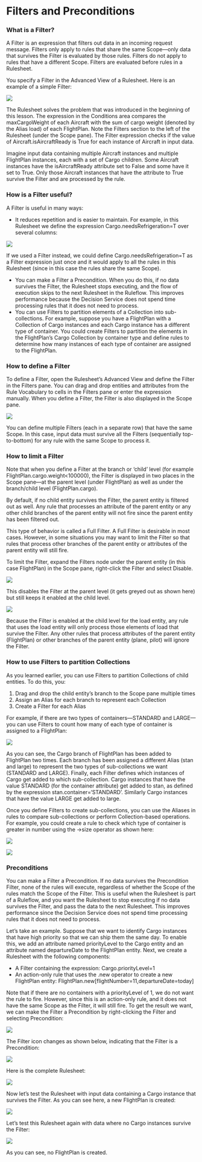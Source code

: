 # Filters and Preconditions

### What is a Filter?

A Filter is an expression that filters out data in an incoming request message. Filters only apply to rules that share the same Scope—only data that survives the Filter is evaluated by those rules. Filters do not apply to rules that have a different Scope. Filters are evaluated before rules in a Rulesheet.

You specify a Filter in the Advanced View of a Rulesheet. Here is an example of a simple Filter:

![](<../../../.gitbook/assets/image (31).png>)

The Rulesheet solves the problem that was introduced in the beginning of this lesson. The expression in the Conditions area compares the maxCargoWeight of each Aircraft with the sum of cargo weight (denoted by the Alias load) of each FlightPlan. Note the Filters section to the left of the Rulesheet (under the Scope pane). The Filter expression checks if the value of Aircraft.isAircraftReady is True for each instance of Aircraft in input data.

Imagine input data containing multiple Aircraft instances and multiple FlightPlan instances, each with a set of Cargo children. Some Aircraft instances have the isAircraftReady attribute set to False and some have it set to True. Only those Aircraft instances that have the attribute to True survive the Filter and are processed by the rule.

### How is a Filter useful?

A Filter is useful in many ways:

* It reduces repetition and is easier to maintain. For example, in this Rulesheet we define the expression Cargo.needsRefrigeration=T over several columns:

![](<../../../.gitbook/assets/image (99).png>)

If we used a Filter instead, we could define Cargo.needsRefrigeration=T as a Filter expression just once and it would apply to all the rules in this Rulesheet (since in this case the rules share the same Scope).

* You can make a Filter a Precondition. When you do this, if no data survives the Filter, the Rulesheet stops executing, and the flow of execution skips to the next Rulesheet in the Ruleflow. This improves performance because the Decision Service does not spend time processing rules that it does not need to process.
* You can use Filters to partition elements of a Collection into sub-collections. For example, suppose you have a FlightPlan with a Collection of Cargo instances and each Cargo instance has a different type of container. You could create Filters to partition the elements in the FlightPlan’s Cargo Collection by container type and define rules to determine how many instances of each type of container are assigned to the FlightPlan.

### How to define a Filter

To define a Filter, open the Rulesheet’s Advanced View and define the Filter in the Filters pane. You can drag and drop entities and attributes from the Rule Vocabulary to cells in the Filters pane or enter the expression manually. When you define a Filter, the Filter is also displayed in the Scope pane.

![](<../../../.gitbook/assets/image (80).png>)

You can define multiple Filters (each in a separate row) that have the same Scope. In this case, input data must survive all the Filters (sequentially top-to-bottom) for any rule with the same Scope to process it.

### How to limit a Filter

Note that when you define a Filter at the branch or ‘child’ level (for example FlightPlan.cargo.weight<100000), the Filter is displayed in two places in the Scope pane—at the parent level (under FlightPlan) as well as under the branch/child level (FlightPlan.cargo).

By default, if no child entity survives the Filter, the parent entity is filtered out as well. Any rule that processes an attribute of the parent entity or any other child branches of the parent entity will not fire since the parent entity has been filtered out.

This type of behavior is called a Full Filter. A Full Filter is desirable in most cases. However, in some situations you may want to limit the Filter so that rules that process other branches of the parent entity or attributes of the parent entity will still fire.

To limit the Filter, expand the Filters node under the parent entity (in this case FlightPlan) in the Scope pane, right-click the Filter and select Disable.

![](<../../../.gitbook/assets/image (24).png>)

This disables the Filter at the parent level (it gets greyed out as shown here) but still keeps it enabled at the child level.

![](<../../../.gitbook/assets/image (61).png>)

Because the Filter is enabled at the child level for the load entity, any rule that uses the load entity will only process those elements of load that survive the Filter. Any other rules that process attributes of the parent entity (FlightPlan) or other branches of the parent entity (plane, pilot) will ignore the Filter.

### How to use Filters to partition Collections

As you learned earlier, you can use Filters to partition Collections of child entities. To do this, you:

1. Drag and drop the child entity’s branch to the Scope pane multiple times
2. Assign an Alias for each branch to represent each Collection
3. Create a Filter for each Alias

For example, if there are two types of containers—STANDARD and LARGE—you can use Filters to count how many of each type of container is assigned to a FlightPlan:

![](<../../../.gitbook/assets/image (100).png>)

As you can see, the Cargo branch of FlightPlan has been added to FlightPlan two times. Each branch has been assigned a different Alias (stan and large) to represent the two types of sub-collections we want (STANDARD and LARGE). Finally, each Filter defines which instances of Cargo get added to which sub-collection. Cargo instances that have the value STANDARD (for the container attribute) get added to stan, as defined by the expression stan.container=‘STANDARD’. Similarly Cargo instances that have the value LARGE get added to large.

Once you define Filters to create sub-collections, you can use the Aliases in rules to compare sub-collections or perform Collection-based operations. For example, you could create a rule to check which type of container is greater in number using the ->size operator as shown here:

![](<../../../.gitbook/assets/image (20).png>)

![](<../../../.gitbook/assets/image (40).png>)

### Preconditions

You can make a Filter a Precondition. If no data survives the Precondition Filter, none of the rules will execute, regardless of whether the Scope of the rules match the Scope of the Filter. This is useful when the Rulesheet is part of a Ruleflow, and you want the Rulesheet to stop executing if no data survives the Filter, and pass the data to the next Rulesheet. This improves performance since the Decision Service does not spend time processing rules that it does not need to process.

Let’s take an example. Suppose that we want to identify Cargo instances that have high priority so that we can ship them the same day. To enable this, we add an attribute named priorityLevel to the Cargo entity and an attribute named departureDate to the FlightPlan entity. Next, we create a Rulesheet with the following components:

* A Filter containing the expression: Cargo.priorityLevel=1
* An action-only rule that uses the .new operator to create a new FlightPlan entity: FlightPlan.new\[flightNumber=11,departureDate=today]

Note that if there are no containers with a priorityLevel of 1, we do not want the rule to fire. However, since this is an action-only rule, and it does not have the same Scope as the Filter, it will still fire. To get the result we want, we can make the Filter a Precondition by right-clicking the Filter and selecting Precondition:

![](<../../../.gitbook/assets/image (26).png>)

The Filter icon changes as shown below, indicating that the Filter is a Precondition:

![](<../../../.gitbook/assets/image (123).png>)

Here is the complete Rulesheet:

![](<../../../.gitbook/assets/image (17).png>)

Now let’s test the Rulesheet with input data containing a Cargo instance that survives the Filter. As you can see here, a new FlightPlan is created:

![](<../../../.gitbook/assets/image (9).png>)

Let’s test this Rulesheet again with data where no Cargo instances survive the Filter:

![](<../../../.gitbook/assets/image (74).png>)

As you can see, no FlightPlan is created.
